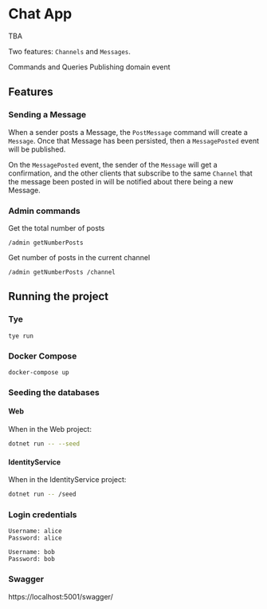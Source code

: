 # Chat App

TBA

Two features: ```Channels``` and ```Messages```.

Commands and Queries
Publishing domain event

## Features
### Sending a Message

When a sender posts a Message, the ```PostMessage``` command will create a ``Message``. Once that Message has been persisted, then a ```MessagePosted``` event will be published. 

On the ```MessagePosted``` event, the sender of the ``Message`` will get a confirmation, and the other clients that subscribe to the same ```Channel``` that the message been posted in will be notified about there being a new Message.

### Admin commands

Get the total number of posts

```
/admin getNumberPosts
```

Get number of posts in the current channel

```
/admin getNumberPosts /channel
```

## Running the project

### Tye

```
tye run
```

### Docker Compose

```
docker-compose up
```

### Seeding the databases

#### Web

When in the Web project:

```sh
dotnet run -- --seed
```

#### IdentityService

When in the IdentityService project:

```sh
dotnet run -- /seed
```

### Login credentials

```
Username: alice 
Password: alice

Username: bob 
Password: bob
```

### Swagger

https://localhost:5001/swagger/
